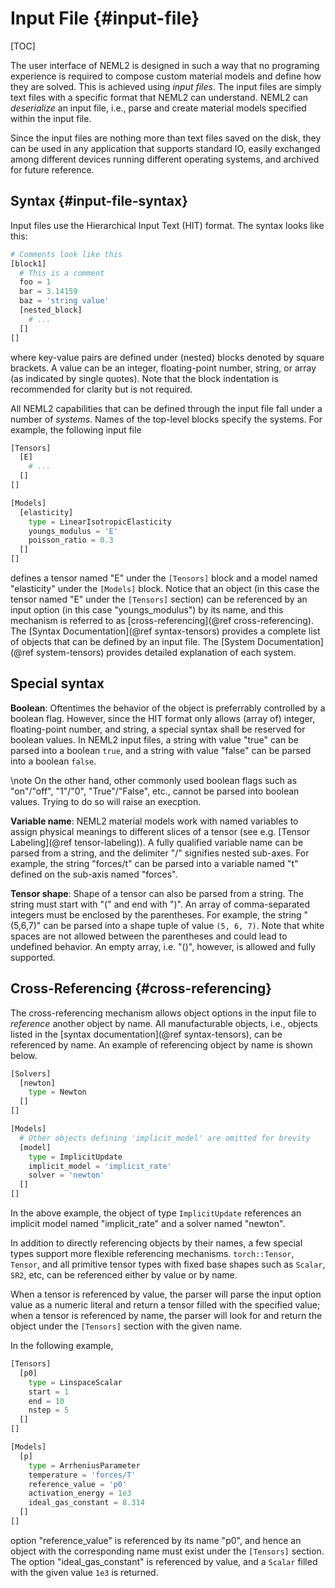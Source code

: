 # Input File {#input-file}

[TOC]

The user interface of NEML2 is designed in such a way that no programing experience is required to compose custom material models and define how they are solved. This is achieved using _input files_. The input files are simply text files with a specific format that NEML2 can understand. NEML2 can _deserialize_ an input file, i.e., parse and create material models specified within the input file.

Since the input files are nothing more than text files saved on the disk, they can be used in any application that supports standard IO, easily exchanged among different devices running different operating systems, and archived for future reference.

## Syntax {#input-file-syntax}

Input files use the Hierarchical Input Text (HIT) format. The syntax looks like this:
```python
# Comments look like this
[block1]
  # This is a comment
  foo = 1
  bar = 3.14159
  baz = 'string value'
  [nested_block]
    # ...
  []
[]
```
where key-value pairs are defined under (nested) blocks denoted by square brackets. A value can be an integer, floating-point number, string, or array (as indicated by single quotes). Note that the block indentation is recommended for clarity but is not required.

All NEML2 capabilities that can be defined through the input file fall under a number of _systems_. Names of the top-level blocks specify the systems. For example, the following input file
```python
[Tensors]
  [E]
    # ...
  []
[]

[Models]
  [elasticity]
    type = LinearIsotropicElasticity
    youngs_modulus = 'E'
    poisson_ratio = 0.3
  []
[]
```
defines a tensor named "E" under the `[Tensors]` block and a model named "elasticity" under the `[Models]` block. Notice that an object (in this case the tensor named "E" under the `[Tensors]` section) can be referenced by an input option (in this case "youngs_modulus") by its name, and this mechanism is referred to as [cross-referencing](@ref cross-referencing). The [Syntax Documentation](@ref syntax-tensors) provides a complete list of objects that can be defined by an input file. The [System Documentation](@ref system-tensors) provides detailed explanation of each system.

## Special syntax

**Boolean**: Oftentimes the behavior of the object is preferrably controlled by a boolean flag. However, since the HIT format only allows (array of) integer, floating-point number, and string, a special syntax shall be reserved for boolean values. In NEML2 input files, a string with value "true" can be parsed into a boolean `true`, and a string with value "false" can be parsed into a boolean `false`.

\note
On the other hand, other commonly used boolean flags such as "on"/"off", "1"/"0", "True"/"False", etc., cannot be parsed into boolean values. Trying to do so will raise an execption.

**Variable name**: NEML2 material models work with named variables to assign physical meanings to different slices of a tensor (see e.g. [Tensor Labeling](@ref tensor-labeling)). A fully qualified variable name can be parsed from a string, and the delimiter "/" signifies nested sub-axes. For example, the string "forces/t" can be parsed into a variable named "t" defined on the sub-axis named "forces".

**Tensor shape**: Shape of a tensor can also be parsed from a string. The string must start with "(" and end with ")". An array of comma-separated integers must be enclosed by the parentheses. For example, the string "(5,6,7)" can be parsed into a shape tuple of value `(5, 6, 7)`. Note that white spaces are not allowed between the parentheses and could lead to undefined behavior. An empty array, i.e. "()", however, is allowed and fully supported.

## Cross-Referencing {#cross-referencing}

The cross-referencing mechanism allows object options in the input file to _reference_ another object by name. All manufacturable objects, i.e., objects listed in the [syntax documentation](@ref syntax-tensors), can be referenced by name. An example of referencing object by name is shown below.
```python
[Solvers]
  [newton]
    type = Newton
  []
[]

[Models]
  # Other objects defining 'implicit_model' are omitted for brevity
  [model]
    type = ImplicitUpdate
    implicit_model = 'implicit_rate'
    solver = 'newton'
  []
[]
```
In the above example, the object of type `ImplicitUpdate` references an implicit model named "implicit_rate" and a solver named "newton".

In addition to directly referencing objects by their names, a few special types support more flexible referencing mechanisms. `torch::Tensor`, `Tensor`, and all primitive tensor types with fixed base shapes such as `Scalar`, `SR2`, etc, can be referenced either by value or by name.

When a tensor is referenced by value, the parser will parse the input option value as a numeric literal and return a tensor filled with the specified value; when a tensor is referenced by name, the parser will look for and return the object under the `[Tensors]` section with the given name.

In the following example,
```python
[Tensors]
  [p0]
    type = LinspaceScalar
    start = 1
    end = 10
    nstep = 5
  []
[]

[Models]
  [p]
    type = ArrheniusParameter
    temperature = 'forces/T'
    reference_value = 'p0'
    activation_energy = 1e3
    ideal_gas_constant = 8.314
  []
[]
```
option "reference_value" is referenced by its name "p0", and hence an object with the corresponding name must exist under the `[Tensors]` section. The option "ideal_gas_constant" is referenced by value, and a `Scalar` filled with the given value `1e3` is returned.
